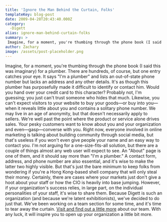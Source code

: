 ```yaml
---
title: 'Ignore the Man Behind the Curtain, Folks'
templateKey: blog-post
date: 2009-04-28T20:43:40.000Z
category: 
  -Digett
alias: ignore-man-behind-curtain-folks
summary: > 
 Imagine, for a moment, you're thumbing through the phone book (I said this was imaginary) for a plumber. There are hundreds, of course, but one entry catches your eye. It says "I'm a plumber" and lists an out-of-state phone number but lacks an address and any other details. It's as though this plumber has purposefully made it difficult to identify or contact him.
author: Zachary
image: /assets/post-placeholder.png
---
```


Imagine, for a moment, you're thumbing through the phone book (I said this was imaginary) for a plumber. There are hundreds, of course, but one entry catches your eye. It says "I'm a plumber" and lists an out-of-state phone number but lacks an address and any other details. It's as though this plumber has purposefully made it difficult to identify or contact him. Would you hand over your credit card to this character? Probably not, I'm guessing; you just can't trust someone who hides that much. Likewise, you can't expect visitors to your website to buy your goods—or buy into you—when it reveals little about you and contains a solitary phone number. We may live in an age of anonymity, but that doesn't necessarily apply to sellers. We're well past the point where the product or service alone drives sales. Your pesky customers want to know about you and your organization and even—gasp—converse with you. Right now, everyone involved in online marketing is talking about building community through social media, but that's useless if you won't even give people your name and an easy way to contact you. I'm not arguing for a one-size-fits-all solution, but there are a couple of things almost any web user will expect to see. An "About" page is one of them, and it should say more than "I'm a plumber." A contact form, address, and phone number are also essential, and it's wise to make the latter two highly visible. But that's just the bare minimum to keep folks from wondering if you're a Hong Kong-based shell company that will only steal their money. Certainly, there are cases where your markets just don't give a hoot about your staff or how the CIO is heavily into base jumping. However, if your organization's success relies, in large part, on the individual personalities of your staff, it's wise to share them. Because Digett is such an organization (and because we're latent exhibitionists), we've decided to do just that. We've been working on a team section for some time, and it's time to tear away the curtain. [Visit and find out a little more](/about-us/our-firm) about our team. With any luck, it will inspire you to open up your organization a little bit more.